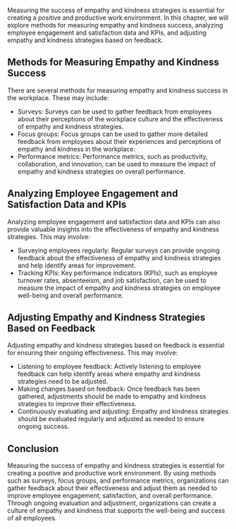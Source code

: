 
Measuring the success of empathy and kindness strategies is essential for creating a positive and productive work environment. In this chapter, we will explore methods for measuring empathy and kindness success, analyzing employee engagement and satisfaction data and KPIs, and adjusting empathy and kindness strategies based on feedback.

Methods for Measuring Empathy and Kindness Success
--------------------------------------------------

There are several methods for measuring empathy and kindness success in the workplace. These may include:

* Surveys: Surveys can be used to gather feedback from employees about their perceptions of the workplace culture and the effectiveness of empathy and kindness strategies.
* Focus groups: Focus groups can be used to gather more detailed feedback from employees about their experiences and perceptions of empathy and kindness in the workplace.
* Performance metrics: Performance metrics, such as productivity, collaboration, and innovation, can be used to measure the impact of empathy and kindness strategies on overall performance.

Analyzing Employee Engagement and Satisfaction Data and KPIs
------------------------------------------------------------

Analyzing employee engagement and satisfaction data and KPIs can also provide valuable insights into the effectiveness of empathy and kindness strategies. This may involve:

* Surveying employees regularly: Regular surveys can provide ongoing feedback about the effectiveness of empathy and kindness strategies and help identify areas for improvement.
* Tracking KPIs: Key performance indicators (KPIs), such as employee turnover rates, absenteeism, and job satisfaction, can be used to measure the impact of empathy and kindness strategies on employee well-being and overall performance.

Adjusting Empathy and Kindness Strategies Based on Feedback
-----------------------------------------------------------

Adjusting empathy and kindness strategies based on feedback is essential for ensuring their ongoing effectiveness. This may involve:

* Listening to employee feedback: Actively listening to employee feedback can help identify areas where empathy and kindness strategies need to be adjusted.
* Making changes based on feedback: Once feedback has been gathered, adjustments should be made to empathy and kindness strategies to improve their effectiveness.
* Continuously evaluating and adjusting: Empathy and kindness strategies should be evaluated regularly and adjusted as needed to ensure ongoing success.

Conclusion
----------

Measuring the success of empathy and kindness strategies is essential for creating a positive and productive work environment. By using methods such as surveys, focus groups, and performance metrics, organizations can gather feedback about their effectiveness and adjust them as needed to improve employee engagement, satisfaction, and overall performance. Through ongoing evaluation and adjustment, organizations can create a culture of empathy and kindness that supports the well-being and success of all employees.
